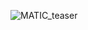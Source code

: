 ![MATIC_teaser](https://user-images.githubusercontent.com/83107752/115949677-8f81f400-a48b-11eb-827a-bc1af28c685a.PNG)


